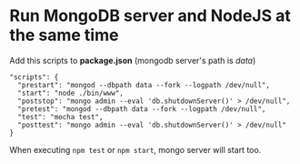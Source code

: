 # Run MongoDB server and NodeJS at the same time

Add this scripts to **package.json** (mongodb server's path is *data*)

```
"scripts": {
  "prestart": "mongod --dbpath data --fork --logpath /dev/null",
  "start": "node ./bin/www",
  "poststop": "mongo admin --eval 'db.shutdownServer()' > /dev/null",
  "pretest": "mongod --dbpath data --fork --logpath /dev/null",
  "test": "mocha test",
  "posttest": "mongo admin --eval 'db.shutdownServer()' > /dev/null"
}
```

When executing `npm test` or `npm start`, mongo server will start too.
